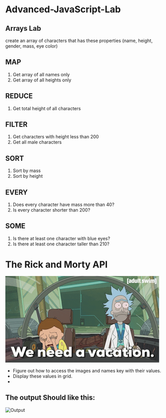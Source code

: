 # Advanced-JavaScript-Lab

## Arrays Lab

create an array of characters that has these properties (name, height, gender, mass, eye color) 

## MAP
1. Get array of all names only
2. Get array of all heights only


## REDUCE
1. Get total height of all characters

## FILTER
1. Get characters with height less than 200
2. Get all male characters


## SORT
1. Sort by mass
2. Sort by height


## EVERY
1. Does every character have mass more than 40?
2. Is every character shorter than 200?

## SOME
1. Is there at least one character with blue eyes?
2. Is there at least one character taller than 210?


# The Rick and Morty API
<img src="giphy.gif">

- Figure out how to access the images and names key with their values.
- Display these values in grid.
- 
## The output Should like this:
![Output](JSON-lab-output.png)
